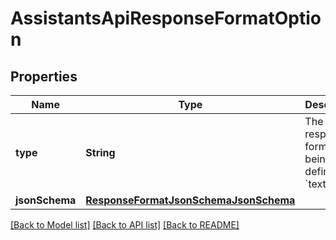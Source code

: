 # AssistantsApiResponseFormatOption

## Properties
Name | Type | Description | Notes
------------ | ------------- | ------------- | -------------
**type** | **String** | The type of response format being defined: &#x60;text&#x60; | 
**jsonSchema** | [**ResponseFormatJsonSchemaJsonSchema**](ResponseFormatJsonSchemaJsonSchema.md) |  | 

[[Back to Model list]](../README.md#documentation-for-models) [[Back to API list]](../README.md#documentation-for-api-endpoints) [[Back to README]](../README.md)


